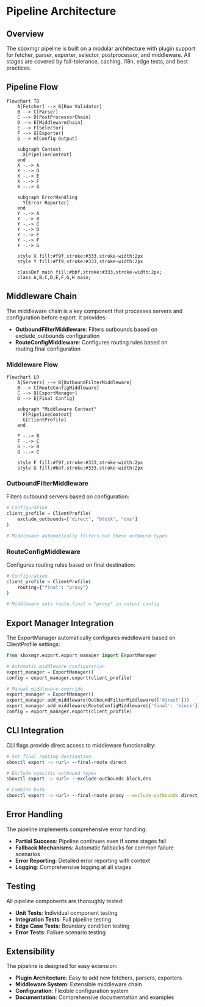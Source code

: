 # Pipeline Architecture

## Overview

The sboxmgr pipeline is built on a modular architecture with plugin support for fetcher, parser, exporter, selector, postprocessor, and middleware. All stages are covered by fail-tolerance, caching, i18n, edge tests, and best practices.

## Pipeline Flow

```mermaid
flowchart TD
    A[Fetcher] --> B[Raw Validator]
    B --> C[Parser]
    C --> D[PostProcessorChain]
    D --> E[MiddlewareChain]
    E --> F[Selector]
    F --> G[Exporter]
    G --> H[Config Output]
    
    subgraph Context
      X[PipelineContext] 
    end
    X -.-> A
    X -.-> D
    X -.-> E
    X -.-> F
    X -.-> G
    
    subgraph ErrorHandling
      Y[Error Reporter]
    end
    Y -.-> A
    Y -.-> B
    Y -.-> C
    Y -.-> D
    Y -.-> E
    Y -.-> F
    Y -.-> G
    
    style X fill:#f9f,stroke:#333,stroke-width:2px
    style Y fill:#ff9,stroke:#333,stroke-width:2px
    
    classDef main fill:#bbf,stroke:#333,stroke-width:2px;
    class A,B,C,D,E,F,G,H main;
```

## Middleware Chain

The middleware chain is a key component that processes servers and configuration before export. It provides:

- **OutboundFilterMiddleware**: Filters outbounds based on exclude_outbounds configuration
- **RouteConfigMiddleware**: Configures routing rules based on routing.final configuration

### Middleware Flow

```mermaid
flowchart LR
    A[Servers] --> B[OutboundFilterMiddleware]
    B --> C[RouteConfigMiddleware]
    C --> D[ExportManager]
    D --> E[Final Config]
    
    subgraph "Middleware Context"
      F[PipelineContext]
      G[ClientProfile]
    end
    
    F -.-> B
    F -.-> C
    G -.-> B
    G -.-> C
    
    style F fill:#f9f,stroke:#333,stroke-width:2px
    style G fill:#bbf,stroke:#333,stroke-width:2px
```

### OutboundFilterMiddleware

Filters outbound servers based on configuration:

```python
# Configuration
client_profile = ClientProfile(
    exclude_outbounds=["direct", "block", "dns"]
)

# Middleware automatically filters out these outbound types
```

### RouteConfigMiddleware

Configures routing rules based on final destination:

```python
# Configuration
client_profile = ClientProfile(
    routing={"final": "proxy"}
)

# Middleware sets route.final = "proxy" in output config
```

## Export Manager Integration

The ExportManager automatically configures middleware based on ClientProfile settings:

```python
from sboxmgr.export.export_manager import ExportManager

# Automatic middleware configuration
export_manager = ExportManager()
config = export_manager.export(client_profile)

# Manual middleware override
export_manager = ExportManager()
export_manager.add_middleware(OutboundFilterMiddleware(['direct']))
export_manager.add_middleware(RouteConfigMiddleware({'final': 'block'}))
config = export_manager.export(client_profile)
```

## CLI Integration

CLI flags provide direct access to middleware functionality:

```bash
# Set final routing destination
sboxctl export -u <url> --final-route direct

# Exclude specific outbound types
sboxctl export -u <url> --exclude-outbounds block,dns

# Combine both
sboxctl export -u <url> --final-route proxy --exclude-outbounds direct,block
```

## Error Handling

The pipeline implements comprehensive error handling:

- **Partial Success**: Pipeline continues even if some stages fail
- **Fallback Mechanisms**: Automatic fallbacks for common failure scenarios
- **Error Reporting**: Detailed error reporting with context
- **Logging**: Comprehensive logging at all stages

## Testing

All pipeline components are thoroughly tested:

- **Unit Tests**: Individual component testing
- **Integration Tests**: Full pipeline testing
- **Edge Case Tests**: Boundary condition testing
- **Error Tests**: Failure scenario testing

## Extensibility

The pipeline is designed for easy extension:

- **Plugin Architecture**: Easy to add new fetchers, parsers, exporters
- **Middleware System**: Extensible middleware chain
- **Configuration**: Flexible configuration system
- **Documentation**: Comprehensive documentation and examples 